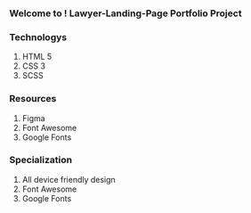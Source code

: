 <h3>Welcome to ! Lawyer-Landing-Page Portfolio Project</h3>
<p></p>

<h3>Technologys</h3>
<ol>
<li>HTML 5</li>
<li>CSS 3</li>
<li>SCSS</li>
</ol>

<h3>Resources</h3>
<ol>
<li>Figma</li>
<li>Font Awesome</li>
<li>Google Fonts</li>
</ol>

<h3>Specialization</h3>
<ol>
<li>All device friendly design</li>
<li>Font Awesome</li>
<li>Google Fonts</li>
</ol>